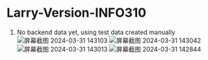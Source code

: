 ﻿# Larry-Version-INFO310
1. No backend data yet, using test data created manually
![屏幕截图 2024-03-31 143103](https://github.com/Larrynopeace/Larry-Version-INFO310/assets/152678504/2b7c1eff-4ca3-4f6b-9676-9ac0c0cc0fa7)
![屏幕截图 2024-03-31 143042](https://github.com/Larrynopeace/Larry-Version-INFO310/assets/152678504/fcbde1ca-324c-4c15-ad7d-185268793e93)
![屏幕截图 2024-03-31 143013](https://github.com/Larrynopeace/Larry-Version-INFO310/assets/152678504/9965db70-4292-4641-8fe7-b97ad6f19b37)
![屏幕截图 2024-03-31 142844](https://github.com/Larrynopeace/Larry-Version-INFO310/assets/152678504/7d4829f7-bc4b-4195-ae6e-4933270de7d1)


